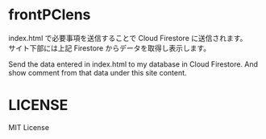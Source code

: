 # frontPClens

index.html で必要事項を送信することで Cloud Firestore に送信されます。  
サイト下部には上記 Firestore からデータを取得し表示します。

Send the data entered in index.html to my database in Cloud Firestore.
And show comment from that data under this site content.

# LICENSE

MIT License
